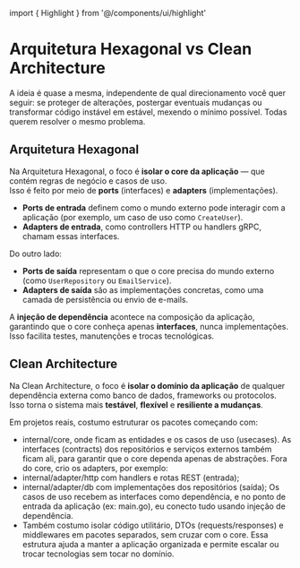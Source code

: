 import { Highlight } from '@/components/ui/highlight'

# Arquitetura Hexagonal vs Clean Architecture

A ideia é quase a mesma, independente de qual direcionamento você quer seguir: se proteger de alterações, postergar eventuais mudanças ou transformar código instável em estável, mexendo o mínimo possível. Todas querem resolver o mesmo problema.

## Arquitetura Hexagonal

Na Arquitetura Hexagonal, o foco é **isolar o core da aplicação** — que contém regras de negócio e casos de uso.  
Isso é feito por meio de **ports** (interfaces) e **adapters** (implementações).

- **Ports de entrada** definem como o mundo externo pode interagir com a aplicação (por exemplo, um caso de uso como `CreateUser`).
- **Adapters de entrada**, como controllers HTTP ou handlers gRPC, chamam essas interfaces.

Do outro lado:

- **Ports de saída** representam o que o core precisa do mundo externo (como `UserRepository` ou `EmailService`).
- **Adapters de saída** são as implementações concretas, como uma camada de persistência ou envio de e-mails.

A **injeção de dependência** acontece na composição da aplicação, garantindo que o core conheça apenas **interfaces**, nunca implementações.  
Isso facilita testes, manutenções e trocas tecnológicas.

## Clean Architecture

Na Clean Architecture, o foco é **isolar o domínio da aplicação** de qualquer dependência externa como banco de dados, frameworks ou protocolos.  
Isso torna o sistema mais **testável**, **flexível** e **resiliente a mudanças**.

Em projetos reais, costumo estruturar os pacotes começando com:

- internal/core, onde ficam as entidades e os casos de uso (usecases). As interfaces (contracts) dos repositórios e serviços externos também ficam ali, para garantir que o core dependa apenas de abstrações.
Fora do core, crio os adapters, por exemplo:
- internal/adapter/http com handlers e rotas REST (entrada);
- internal/adapter/db com implementações dos repositórios (saída);
Os casos de uso recebem as interfaces como dependência, e no ponto de entrada da aplicação (ex: main.go), eu conecto tudo usando injeção de dependência.
- Também costumo isolar código utilitário, DTOs (requests/responses) e middlewares em pacotes separados, sem cruzar com o core.
Essa estrutura ajuda a manter a aplicação organizada e permite escalar ou trocar tecnologias sem tocar no domínio.